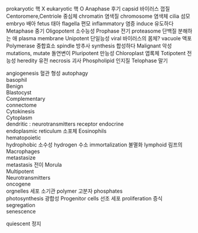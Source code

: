 prokaryotic 핵 X
eukaryotic 핵 O
Anaphase  후기
capsid  바이러스 껍질
Centoromere,Centriole  중심체
chromatin 염색질
chromosome  염색체
cilia  섬모
embryo  배아
fetus  태아
flagella  편모
inflammatory  염증
induce  유도하다
Metaphase  중기
Oligopotent  소수능성
Prophase  전기
proteasome  단백질 분해하는 애
plasma membrane
Unipotent  단일능성
viral 바이러스의 몸체?
vacuole  액포
Polymerase  중합효소
spindle  방추사
synthesis  합성하다
Malignant  악성
mutations, mutate  돌연변이
Pluripotent  만능성
Chloroplast  엽록체
Totipotent  전능성
heredity 유전
necrosis  괴사
Phospholipid  인지질
Telophase 말기





angiogenesis 혈관 형성
autophagy  
basophil  
Benign  
Blastocyst  
Complementary  
connectome  
Cytokinesis  
Cytoplasm  
dendritic : neurotransmitters receptor
endocrine  
endoplasmic reticulum  소포체
Eosinophils  
hematopoietic  
hydrophobic 소수성
hydrogen 수소
immortalization 불멸화
lymphoid 림프의
Macrophages  
metastasize  
metastasis 전이
Morula  
Multipotent  
Neurotransmitters  
oncogene  
orgnelles 세포 소기관
polymer 고분자
phosphates  
photosynthesis 광합성
Progenitor cells  선조 세포
proliferation 증식
segregation  
senescence  

quiescent 정지